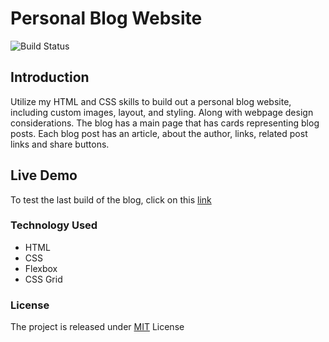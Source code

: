# Personal Blog Website
![Build Status](https://travis-ci.org/joemccann/dillinger.svg?branch=master)

## Introduction

Utilize my HTML and CSS skills to build out a personal blog website, including custom images, layout, and styling. Along with webpage design considerations.
The blog has a main page that has cards representing blog posts. Each blog post has an article, about the author, links, related post links and share buttons.

## Live Demo

To test the last build of the blog, click on this [link](https://ramib1234.github.io/would-you-rather/)

### Technology Used
- HTML
- CSS
- Flexbox
- CSS Grid

### License
The project is released under [MIT](https://github.com/RamiB1234/personal-blog-website/blob/master/LICENSE) License